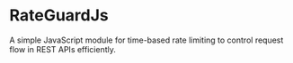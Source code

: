 # RateGuardJs
A simple JavaScript module for time-based rate limiting to control request flow in REST APIs efficiently.
